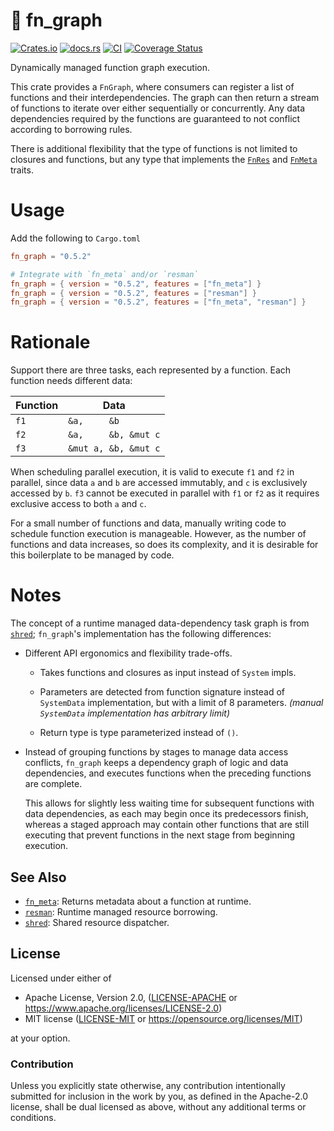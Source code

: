 # 🧬 fn_graph

[![Crates.io](https://img.shields.io/crates/v/fn_graph.svg)](https://crates.io/crates/fn_graph)
[![docs.rs](https://img.shields.io/docsrs/fn_graph)](https://docs.rs/fn_graph)
[![CI](https://github.com/azriel91/fn_graph/workflows/CI/badge.svg)](https://github.com/azriel91/fn_graph/actions/workflows/ci.yml)
[![Coverage Status](https://codecov.io/gh/azriel91/fn_graph/branch/main/graph/badge.svg)](https://codecov.io/gh/azriel91/fn_graph)

Dynamically managed function graph execution.

This crate provides a `FnGraph`, where consumers can register a list of
functions and their interdependencies. The graph can then return a stream of
functions to iterate over either sequentially or concurrently. Any data
dependencies required by the functions are guaranteed to not conflict
according to borrowing rules.

There is additional flexibility that the type of functions is not limited to
closures and functions, but any type that implements the [`FnRes`] and
[`FnMeta`] traits.

# Usage

Add the following to `Cargo.toml`

```toml
fn_graph = "0.5.2"

# Integrate with `fn_meta` and/or `resman`
fn_graph = { version = "0.5.2", features = ["fn_meta"] }
fn_graph = { version = "0.5.2", features = ["resman"] }
fn_graph = { version = "0.5.2", features = ["fn_meta", "resman"] }
```

# Rationale

Support there are three tasks, each represented by a function. Each function
needs different data:

| Function | Data                 |
| -------- | -------------------- |
| `f1`     | `&a,     &b`         |
| `f2`     | `&a,     &b, &mut c` |
| `f3`     | `&mut a, &b, &mut c` |

When scheduling parallel execution, it is valid to execute `f1` and `f2` in
parallel, since data `a` and `b` are accessed immutably, and `c` is
exclusively accessed by `b`. `f3` cannot be executed in parallel with `f1`
or `f2` as it requires exclusive access to both `a` and `c`.

For a small number of functions and data, manually writing code to
schedule function execution is manageable. However, as the number of
functions and data increases, so does its complexity, and it is desirable
for this boilerplate to be managed by code.

# Notes

The concept of a runtime managed data-dependency task graph is from
[`shred`]; `fn_graph`'s implementation has the following differences:

* Different API ergonomics and flexibility trade-offs.

    - Takes functions and closures as input instead of `System` impls.

    - Parameters are detected from function signature instead of
      `SystemData` implementation, but with a limit of 8 parameters.
      *(manual `SystemData` implementation has arbitrary limit)*

    - Return type is type parameterized instead of `()`.

* Instead of grouping functions by stages to manage data access conflicts,
  `fn_graph` keeps a dependency graph of logic and data dependencies, and
  executes functions when the preceding functions are complete.

    This allows for slightly less waiting time for subsequent functions with
    data dependencies, as each may begin once its predecessors finish,
    whereas a staged approach may contain other functions that are still
    executing that prevent functions in the next stage from beginning
    execution.

## See Also

* [`fn_meta`]: Returns metadata about a function at runtime.
* [`resman`]: Runtime managed resource borrowing.
* [`shred`]: Shared resource dispatcher.

[`fn_meta`]: https://github.com/azriel91/fn_meta
[`resman`]: https://github.com/azriel91/resman
[`shred`]: https://github.com/amethyst/shred

## License

Licensed under either of

* Apache License, Version 2.0, ([LICENSE-APACHE] or <https://www.apache.org/licenses/LICENSE-2.0>)
* MIT license ([LICENSE-MIT] or <https://opensource.org/licenses/MIT>)

at your option.

### Contribution

Unless you explicitly state otherwise, any contribution intentionally submitted for inclusion in the work by you, as defined in the Apache-2.0 license, shall be dual licensed as above, without any additional terms or conditions.

[LICENSE-APACHE]: LICENSE-APACHE
[LICENSE-MIT]: LICENSE-MIT

[`FnMeta`]: https://docs.rs/fn_meta/latest/fn_meta/trait.FnMeta.html
[`FnRes`]: https://docs.rs/resman/latest/resman/trait.FnRes.html
